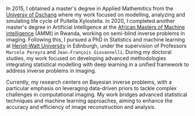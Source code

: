 
In 2015, I obtained a master's degree in Applied Mathemitics from the [Universy of Dschang]() where my work focused on modelling, analyzing and smulating life cycle of Pultella Xylostella.  In 2020, I completed another master's degree in Artificial Intelligence at the [African Masters of Machine intelligence]() (AMMI) in Rwanda, working on semi-blind inverse problems in imaging. Following this, I pursued a PhD in Statistics and machine learning at [Heriot-Watt University]() in Edinburgh, under the supervision of Professors `Marcelo Pereyra` and `Jean-François Giovannelli`. During my doctoral studies, my work focused on developing advanced methodologies integrating statistical modelling with deep learning in a unified framework to address inverse problems in imaging.

Currently, my research centers on Bayesian inverse problems, with a particular emphasis on leveraging data-driven priors to tackle complex challenges in computational imaging. My work bridges advanced statistical techniques and machine learning approaches, aiming to enhance the accuracy and efficiency of image reconstruction and analysis.
